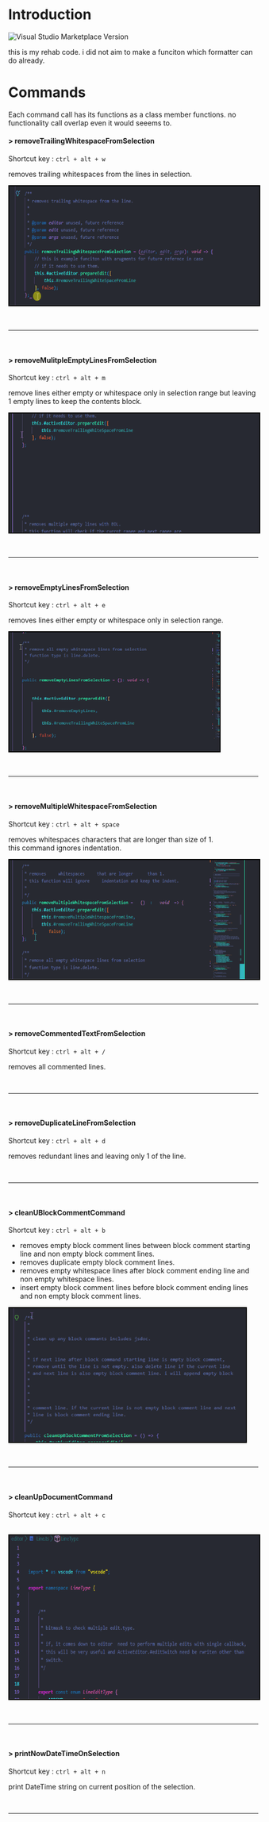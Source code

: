 # Introduction
![Visual Studio Marketplace Version](https://img.shields.io/visual-studio-marketplace/v/mutekey.landle)

this is my rehab code.
i did not aim to make a funciton which formatter can do already. 

# Commands

Each command call has its functions as a class member functions. no functionality call overlap even it would seeems to. 

#### > __removeTrailingWhitespaceFromSelection__<br>
Shortcut key : `ctrl + alt + w`<br>

removes trailing whitespaces from the lines in selection. 

<img src="./demo/removeTrailingWhitespaceFromSelection.gif" alt ="GIF" height ="240" style="border: solid 2px black">

<br><hr><br>

#### > __removeMulitpleEmptyLinesFromSelection__<br>
Shortcut key : `ctrl + alt + m`<br>

remove lines either empty or whitespace only in selection range but leaving 1 empty lines to keep the contents block.

<img src="./demo/removeMulitpleEmptyLinesFromSelection.gif" alt ="GIF" style="border: solid 2px black" height ="240">

<br><hr><br>

#### > __removeEmptyLinesFromSelection__<br>
Shortcut key : `ctrl + alt + e`<br>

removes lines either empty or whitespace only in selection range.

<img src="./demo/removeEmptyLinesFromSelection.gif" alt ="GIF" style="border: solid 2px black" height ="240">

<br><hr><br>

#### > __removeMultipleWhitespaceFromSelection__<br>
Shortcut key : `ctrl + alt + space`<br>

removes whitespaces characters that are longer than size of 1.<br>
this command ignores indentation. 

<img src="./demo/removeMultipleWhitespaceFromSelection.gif" alt ="GIF" style="border: solid 2px black" height ="240">

<br><hr><br>

#### > __removeCommentedTextFromSelection__<br>
Shortcut key : `ctrl + alt + /`<br>

removes all commented lines. 

<br><hr><br>

#### > __removeDuplicateLineFromSelection__<br>
Shortcut key : `ctrl + alt + d`<br>

removes redundant lines and leaving only 1 of the line. 

<br><hr><br>

#### > __cleanUBlockCommentCommand__<br>
Shortcut key : `ctrl + alt + b`<br>

- removes empty block comment lines between block comment starting line and non empty block comment lines. 
- removes duplicate empty block comment lines.
- removes empty whitespace lines after block comment ending line and non empty whitespace lines. 
- insert empty block comment lines before block comment ending lines and non empty block comment lines. 

<img src="./demo/cleanUpBlockCommentFromSelection.gif" alt ="GIF" style="border: solid 2px black" height ="270">

<br><hr><br>

#### > __cleanUpDocumentCommand__<br>
Shortcut key : `ctrl + alt + c`<br>

<br>
<img src="./demo/cleanUpWhitespaceFromSelection.gif" alt ="GIF" style="border: solid 2px black" height ="330">

<br><hr><br>

#### > __printNowDateTimeOnSelection__<br>
Shortcut key : `ctrl + alt + n`<br>

print DateTime string on current position of the selection.

<br><hr><br>





